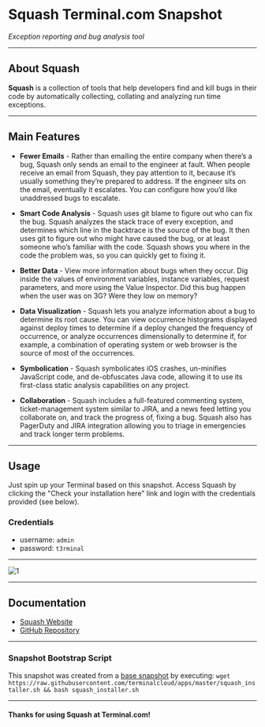 # **Squash** Terminal.com Snapshot
*Exception reporting and bug analysis tool*

---

## About Squash

**Squash** is a collection of tools that help developers find and kill bugs in their code by automatically collecting, collating and analyzing run time exceptions.

---

## Main Features

- **Fewer Emails** - Rather than emailing the entire company when there’s a bug, Squash only sends an email to the engineer at fault. When people receive an email from Squash, they pay attention to it, because it’s usually something they’re prepared to address. If the engineer sits on the email, eventually it escalates. You can configure how you’d like unaddressed bugs to escalate.

- **Smart Code Analysis** - Squash uses git blame to figure out who can fix the bug. Squash analyzes the stack trace of every exception, and determines which line in the backtrace is the source of the bug. It then uses git to figure out who might have caused the bug, or at least someone who’s familiar with the code. Squash shows you where in the code the problem was, so you can quickly get to fixing it.

- **Better Data** - View more information about bugs when they occur. Dig inside the values of environment variables, instance variables, request parameters, and more using the Value Inspector. Did this bug happen when the user was on 3G? Were they low on memory?

- **Data Visualization** - Squash lets you analyze information about a bug to determine its root cause. You can view occurrence histograms displayed against deploy times to determine if a deploy changed the frequency of occurrence, or analyze occurrences dimensionally to determine if, for example, a combination of operating system or web browser is the source of most of the occurrences.

- **Symbolication** - Squash symbolicates iOS crashes, un-minifies JavaScript code, and de-obfuscates Java code, allowing it to use its first-class static analysis capabilities on any project.


- **Collaboration** - Squash includes a full-featured commenting system, ticket-management system similar to JIRA, and a news feed letting you collaborate on, and track the progress of, fixing a bug. Squash also has PagerDuty and JIRA integration allowing you to triage in emergencies and track longer term problems.


---

## Usage

Just spin up your Terminal based on this snapshot. Access Squash by clicking the "Check your installation here" link and login with the credentials provided (see below).


### Credentials

- username: `admin`
- password: `t3rminal`

---

![1](IMAGE_URL)

---

## Documentation

- [Squash Website](http://squash.io/)
- [GitHub Repository](https://github.com/SquareSquash/web)

---

### Snapshot Bootstrap Script

This snapshot was created from a [base snapshot](https://www.terminal.com/tiny/FzpHiTXG1K) by executing:
`wget https://raw.githubusercontent.com/terminalcloud/apps/master/squash_installer.sh && bash squash_installer.sh`

---

#### Thanks for using Squash at Terminal.com!
